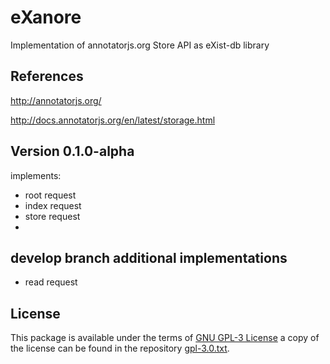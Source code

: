 eXanore
=======

Implementation of annotatorjs.org Store API as eXist-db library

References
----------

http://annotatorjs.org/

http://docs.annotatorjs.org/en/latest/storage.html


Version 0.1.0-alpha
-------------------

implements:
* root request
* index request
* store request
* 

develop branch additional implementations
-----------------------------------------

* read request

License
-------

This package is available under the terms of [GNU GPL-3 License](https://www.gnu.org/licenses/gpl.html) a copy of the license can be found in the repository [gpl-3.0.txt](gpl-3.0.txt).

